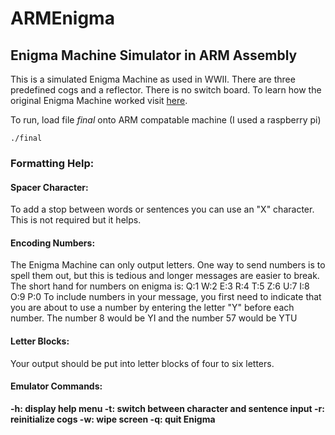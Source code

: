 # ARMEnigma
## Enigma Machine Simulator in ARM Assembly

This is a simulated Enigma Machine as used in WWII. There are three predefined cogs and a reflector. There is no switch board. To learn how the original Enigma Machine worked visit [here](http://enigma.louisedade.co.uk/howitworks.html).

To run, load file *final* onto ARM compatable machine (I used a raspberry pi)

`./final`

### Formatting Help:

#### Spacer Character:
To add a stop between words or sentences you can use an "X" character.
This is not required but it helps.

#### Encoding Numbers:
The Enigma Machine can only output letters. One way to send numbers is to
spell them out, but this is tedious and longer messages are easier to break.
The short hand for numbers on enigma is:
Q:1 W:2 E:3 R:4 T:5 Z:6 U:7 I:8 O:9 P:0
To include numbers in your message, you first need to indicate that you
are about to use a number by entering the letter "Y" before each number.
The number 8 would be YI and the number 57 would be YTU

#### Letter Blocks:
Your output should be put into letter blocks of four to six letters.

#### Emulator Commands:
**-h: display help menu
-t: switch between character and sentence input
-r: reinitialize cogs
-w: wipe screen
-q: quit Enigma**
